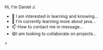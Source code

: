 Hi, I'm Daniel J.
- 👀 I am interested in learning and knowing...
- 🌱 I'm currently learning more about java...
- 📫 How to contact me in message...
- 😄I am looking to collaborate on projects...

⚡
